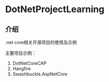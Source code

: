 # DotNetProjectLearning


## 介绍
.net core相关开源项目的使用及示例


主要项目示例：
1. DotNetCoreCAP
2. Hangfire
3. Swashbuckle.AspNetCore


